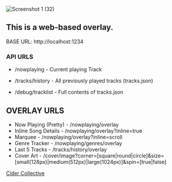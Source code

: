 
![Screenshot 1 (32)](https://github.com/user-attachments/assets/d3b278a4-6e72-4b5f-ae2e-816d81391a0e)

## This is a web-based overlay.

BASE URL: http://localhost:1234

### API URLS 
- /nowplaying - Current playing Track
- /tracks/history - All previously played tracks (tracks.json)

- /debug/tracklist - Full contents of tracks.json

## OVERLAY URLS

- Now Playing (Pretty) - /nowplaying/overlay
- Inline Song Details - /nowplaying/overlay?inline=true
- Marquee - /nowplaying/overlay?inline=scroll
- Genre Tracker - /nowplaying/genres/overlay
- Last 5 Tracks - /tracks/history/overlay
- Cover Art - /cover/image?corner=[square|round|circle]&size=[small(128px)|medium(512px)|large(1024px)]&spin=[true|false]

[Cider Collective](https://cider.sh)
